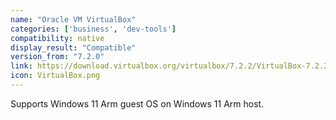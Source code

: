 ```yaml
---
name: "Oracle VM VirtualBox"
categories: ['business', 'dev-tools']
compatibility: native
display_result: "Compatible"
version_from: "7.2.0"
link: https://download.virtualbox.org/virtualbox/7.2.2/VirtualBox-7.2.2-170484-Win.exe
icon: VirtualBox.png
---
```

Supports Windows 11 Arm guest OS on Windows 11 Arm host. 